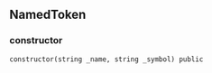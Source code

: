

## NamedToken

### constructor

```solidity
constructor(string _name, string _symbol) public
```


